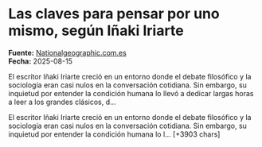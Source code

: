 # Las claves para pensar por uno mismo, según Iñaki Iriarte

**Fuente:** [Nationalgeographic.com.es](https://www.nationalgeographic.com.es/ciencia/claves-para-pensar-por-uno-mismo-segun-filosofo-inaki-iriarte_26000)  
**Fecha:** 2025-08-15

El escritor Iñaki Iriarte creció en un entorno donde el debate filosófico y la sociología eran casi nulos en la conversación cotidiana. Sin embargo, su inquietud por entender la condición humana lo llevó a dedicar largas horas a leer a los grandes clásicos, d…

El escritor Iñaki Iriarte creció en un entorno donde el debate filosófico y la sociología eran casi nulos en la conversación cotidiana. Sin embargo, su inquietud por entender la condición humana lo l… [+3903 chars]
